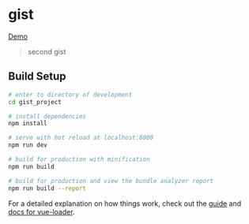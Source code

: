 # gist

[Demo](https://ishpartko.github.io/gist/ "Demo")

> second gist

## Build Setup

``` bash
# enter to directory of development
cd gist_project

# install dependencies
npm install

# serve with hot reload at localhost:8080
npm run dev

# build for production with minification
npm run build

# build for production and view the bundle analyzer report
npm run build --report
```

For a detailed explanation on how things work, check out the [guide](http://vuejs-templates.github.io/webpack/) and [docs for vue-loader](http://vuejs.github.io/vue-loader).
